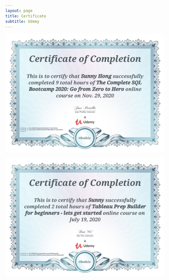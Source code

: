 ```yaml
---
layout: page
title: Certificate
subtitle: Udemy
---
```



![pic](assets/img/SQL_certificate.jpg)


![pic](assets/img/tableaubuilder.jpg)

